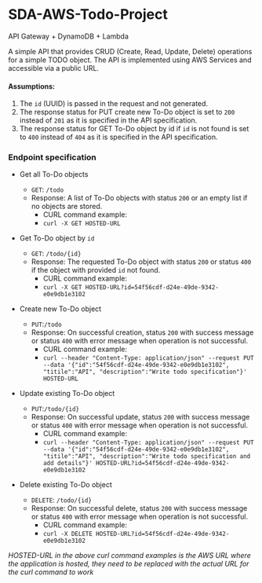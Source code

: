 # SDA-AWS-Todo-Project
API Gateway + DynamoDB + Lambda  

A simple API that provides CRUD (Create, Read, Update, Delete) operations for a simple TODO object. The API is implemented
using AWS Services and accessible via a public URL.

#### Assumptions:
1. The `id` (UUID) is passed in the request and not generated.
2. The response status for PUT create new To-Do object is set to `200` instead of `201` as it is specified in the API specification. 
3. The response status for GET To-Do object by id if `id` is not found is set to `400` instead of `404` as it is specified in the API specification.

### Endpoint specification
* Get all To-Do objects
    * `GET`: `/todo`
    * Response: A list of To-Do objects with status `200` or an empty list if no objects are stored.
        * CURL command example:
        *  `curl -X GET HOSTED-URL`

* Get To-Do object by `id`
    * `GET`: `/todo/{id}`
    * Response: The requested To-Do object with status `200` or status `400` if the object with provided `id` not found.
        * CURL command example:
        *  `curl -X GET HOSTED-URL?id=54f56cdf-d24e-49de-9342-e0e9db1e3102`
      
* Create new To-Do object
    * `PUT`:`/todo`
    * Response: On successful creation, status `200` with success message or status `400` with error message when operation is not successful.
        * CURL command example:
        * `curl --header "Content-Type: application/json"
           --request PUT --data '{"id":"54f56cdf-d24e-49de-9342-e0e9db1e3102", "titile":"API", "description":"Write todo specification"}' HOSTED-URL`

* Update existing To-Do object
    * `PUT`:`/todo/{id}`
    * Response: On successful update, status `200` with success message or status `400` with error message when operation is not successful.
        * CURL command example:
        *  `curl --header "Content-Type: application/json"
           --request PUT --data '{"id":"54f56cdf-d24e-49de-9342-e0e9db1e3102", "titile":"API", "description":"Write todo specification and add details"}' HOSTED-URL?id=54f56cdf-d24e-49de-9342-e0e9db1e3102`

* Delete existing To-Do object
    * `DELETE`: `/todo/{id}`
    * Response: On successful delete, status `200` with success message or status `400` with error message when operation is not successful.
        * CURL command example:
        *  `curl -X DELETE HOSTED-URL?id=54f56cdf-d24e-49de-9342-e0e9db1e3102`

_HOSTED-URL in the above curl command examples is the AWS URL where the application is hosted, they need to be replaced with the actual URL for the curl command to work_
